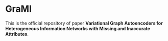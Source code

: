 # GraMI
This is the official repository of paper **Variational Graph Autoencoders for Heterogeneous Information Networks with Missing and Inaccurate Attributes**.

